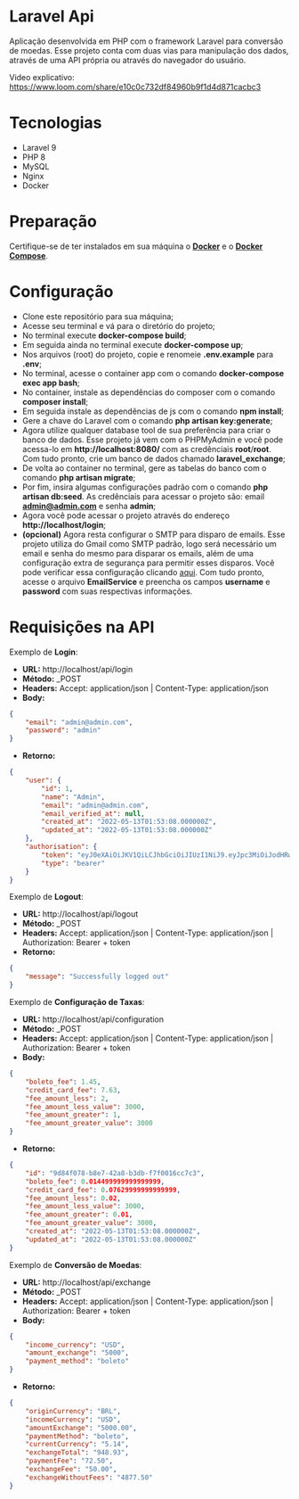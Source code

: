 # Laravel Api

Aplicação desenvolvida em PHP com o framework Laravel para conversão de moedas. Esse projeto conta com duas vias para manipulação dos dados, através de uma API própria ou através do navegador do usuário.

Video explicativo: https://www.loom.com/share/e10c0c732df84960b9f1d4d871cacbc3

# Tecnologias

  - Laravel 9
  - PHP 8
  - MySQL
  - Nginx
  - Docker

# Preparação

Certifique-se de ter instalados em sua máquina o **[Docker](https://docs.docker.com/engine/install/)** e o **[Docker Compose](https://docs.docker.com/compose/install/)**.

# Configuração

  - Clone este repositório para sua máquina;
  - Acesse seu terminal e vá para o diretório do projeto;
  - No terminal execute **docker-compose build**;
  - Em seguida ainda no terminal execute **docker-compose up**;
  - Nos arquivos (root) do projeto, copie e renomeie **.env.example** para **.env**;
  - No terminal, acesse o container app com o comando **docker-compose exec app bash**;
  - No container, instale as dependências do composer com o comando **composer install**;
  - Em seguida instale as dependências de js com o comando **npm install**;
  - Gere a chave do Laravel com o comando **php artisan key:generate**;
  - Agora utilize qualquer database tool de sua preferência para criar o banco de dados. Esse projeto já vem com o PHPMyAdmin e você pode acessa-lo em **http://localhost:8080/** com as credênciais **root**/**root**. Com tudo pronto, crie um banco de dados chamado **laravel_exchange**;
  - De volta ao container no terminal, gere as tabelas do banco com o comando **php artisan migrate**;
  - Por fim, insira algumas configurações padrão com o comando **php artisan db:seed**. As credênciais para acessar o projeto são: email **admin@admin.com** e senha **admin**;
  - Agora você pode acessar o projeto através do endereço **http://localhost/login**;
  - **(opcional)** Agora resta configurar o SMTP para disparo de emails. Esse projeto utiliza do Gmail como SMTP padrão, logo será necessário um email e senha do mesmo para disparar os emails, além de uma configuração extra de segurança para permitir esses disparos. Você pode verificar essa configuração clicando [aqui](https://myaccount.google.com/lesssecureapps). Com tudo pronto, acesse o arquivo **EmailService** e preencha os campos **username** e **password** com suas respectivas informações.

# Requisições na API

Exemplo de **Login**:

- **URL:** http://localhost/api/login
- **Método:** _POST
- **Headers:** Accept: application/json | Content-Type: application/json
- **Body:**
```json
{
    "email": "admin@admin.com",
    "password": "admin"
}
```
- **Retorno:**
```json
{
    "user": {
        "id": 1,
        "name": "Admin",
        "email": "admin@admin.com",
        "email_verified_at": null,
        "created_at": "2022-05-13T01:53:08.000000Z",
        "updated_at": "2022-05-13T01:53:08.000000Z"
    },
    "authorisation": {
        "token": "eyJ0eXAiOiJKV1QiLCJhbGciOiJIUzI1NiJ9.eyJpc3MiOiJodHRwOi8vbG9jYWxob3N0L2FwaS9sb2dpbiIsImlhdCI6MTY1MjQwODU3OSwiZXhwIjoxNjUyNDEyMTc5LCJuYmYiOjE2NTI0MDg1NzksImp0aSI6InNrYk9CWGo5T3IwazBUekYiLCJzdWIiOiIxIiwicHJ2IjoiMjNiZDVjODk0OWY2MDBhZGIzOWU3MDFjNDAwODcyZGI3YTU5NzZmNyJ9.SLMiJJUDat8z_RzD5wXyYe_BdsAHr4yk0CTa7adgvTo",
        "type": "bearer"
    }
}
```

Exemplo de **Logout**:

- **URL:** http://localhost/api/logout
- **Método:** _POST
- **Headers:** Accept: application/json | Content-Type: application/json | Authorization: Bearer + token
- **Retorno:**
```json
{
    "message": "Successfully logged out"
}
```

Exemplo de **Configuração de Taxas**:

- **URL:** http://localhost/api/configuration
- **Método:** _POST
- **Headers:** Accept: application/json | Content-Type: application/json | Authorization: Bearer + token
- **Body:**
```json
{
	"boleto_fee": 1.45,
	"credit_card_fee": 7.63,
	"fee_amount_less": 2,
	"fee_amount_less_value": 3000,
	"fee_amount_greater": 1,
	"fee_amount_greater_value": 3000
}
```
- **Retorno:**
```json
{
    "id": "9d84f078-b8e7-42a8-b3db-f7f0016cc7c3",
    "boleto_fee": 0.014499999999999999,
    "credit_card_fee": 0.07629999999999999,
    "fee_amount_less": 0.02,
    "fee_amount_less_value": 3000,
    "fee_amount_greater": 0.01,
    "fee_amount_greater_value": 3000,
    "created_at": "2022-05-13T01:53:08.000000Z",
    "updated_at": "2022-05-13T01:53:08.000000Z"
}
```

Exemplo de **Conversão de Moedas**:

- **URL:** http://localhost/api/exchange
- **Método:** _POST
- **Headers:** Accept: application/json | Content-Type: application/json | Authorization: Bearer + token
- **Body:**
```json
{
	"income_currency": "USD",
	"amount_exchange": "5000",
	"payment_method": "boleto"
}
```
- **Retorno:**
```json
{
    "originCurrency": "BRL",
    "incomeCurrency": "USD",
    "amountExchange": "5000.00",
    "paymentMethod": "boleto",
    "currentCurrency": "5.14",
    "exchangeTotal": "948.93",
    "paymentFee": "72.50",
    "exchangeFee": "50.00",
    "exchangeWithoutFees": "4877.50"
}
```
